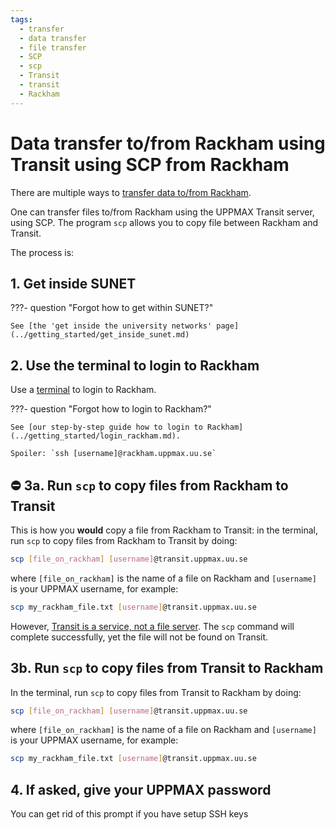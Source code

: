 ```yaml
---
tags:
  - transfer
  - data transfer
  - file transfer
  - SCP
  - scp
  - Transit
  - transit
  - Rackham
---
```


# Data transfer to/from Rackham using Transit using SCP from Rackham

There are multiple ways to [transfer data to/from Rackham](../cluster_guides/transfer_rackham.md).

One can transfer files to/from Rackham using the UPPMAX Transit server, using SCP.
The program `scp` allows you to copy file between Rackham and Transit.

The process is:

## 1. Get inside SUNET

???- question "Forgot how to get within SUNET?"

    See [the 'get inside the university networks' page](../getting_started/get_inside_sunet.md)

## 2. Use the terminal to login to Rackham

Use a [terminal](../software/terminal.md) to login to Rackham.

???- question "Forgot how to login to Rackham?"

    See [our step-by-step guide how to login to Rackham](../getting_started/login_rackham.md).

    Spoiler: `ssh [username]@rackham.uppmax.uu.se`

## :no_entry: 3a. Run `scp` to copy files from Rackham to Transit

This is how you **would** copy a file from Rackham to Transit:
in the terminal, run `scp` to copy files from Rackham to Transit by doing:

```bash
scp [file_on_rackham] [username]@transit.uppmax.uu.se
```

where `[file_on_rackham]` is the name of a file on Rackham
and `[username]` is your UPPMAX username, for example:

```bash
scp my_rackham_file.txt [username]@transit.uppmax.uu.se
```

However, [Transit is a service, not a file server](../cluster_guides/transit.md).
The `scp` command will complete successfully,
yet the file will not be found on Transit.

## 3b. Run `scp` to copy files from Transit to Rackham

In the terminal, run `scp` to copy files from Transit to Rackham by doing:

```bash
scp [file_on_rackham] [username]@transit.uppmax.uu.se
```

where `[file_on_rackham]` is the name of a file on Rackham
and `[username]` is your UPPMAX username, for example:

```bash
scp my_rackham_file.txt [username]@transit.uppmax.uu.se
```

## 4. If asked, give your UPPMAX password

You can get rid of this prompt if you have setup SSH keys
